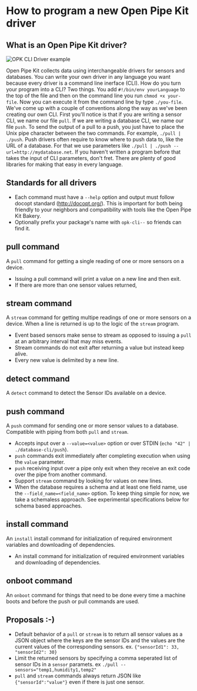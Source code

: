 # How to program a new Open Pipe Kit driver 

## What is an Open Pipe Kit driver?
![OPK CLI Driver example](images/opk-cli-example.png)

Open Pipe Kit collects data using interchangeable drivers for sensors and databases. You can write your own driver in any language you want because every driver is a command line inerface (CLI). How do you turn your program into a CLI? Two things. You add `#!/bin/env yourLanguage` to the top of the file and then on the command line you run `chmod +x your-file`. Now you can execute it from the command line by type `./you-file`. We've come up with a couple of conventions along the way as we've been creating our own CLI. First you'll notice is that if you are writing a sensor CLI, we name our file `pull`. If we are writing a database CLI, we name our file `push`. To send the output of a pull to a push, you just have to place the Unix pipe character between the two commands. For example, `./pull | ./push`. Push drivers often require to know where to push data to, like the URL of a database. For that we use parameters like `./pull | ./push --url=http://mydatabase.net`. If you haven't written a program before that takes the input of CLI parameters, don't fret. There are plenty of good libraries for making that easy in every language.  

## Standards for all drivers 
- Each command must have a `--help` option and output must follow docopt standard (http://docopt.org/). This is important for both being friendly to your neighbors and compatibility with tools like the Open Pipe Kit Bakery.
- Optionally prefix your package's name with `opk-cli--` so friends can find it.


## pull command
A `pull` command for getting a single reading of one or more sensors on a device.

- Issuing a pull command will print a value on a new line and then exit.
- If there are more than one sensor values returned, 


## stream command
A `stream` command for getting multipe readings of one or more sensors on a device. When a line is returned is up to the logic of the `stream` program.

- Event based sensors make sense to stream as opposed to issuing a `pull` at an arbitrary interval that may miss events.
- Stream commands do not exit after returning a value but instead keep alive.
- Every new value is delimited by a new line.


## detect command
A `detect` command to detect the Sensor IDs available on a device.


## push command
A `push` command for sending one or more sensor values to a database. Compatible with piping from both `pull` and `stream`.

- Accepts input over a `--value=<value>` option or over STDIN (`echo "42" | ./database-cli/push`).
- `push` commands exit immediately after completing execution when using the `value` parameter.
- `push` receiving input over a pipe only exit when they receive an exit code over the pipe from another command.
- Support `stream` command by looking for values on new lines.
- When the database requires a schema and at least one field name, use the `--field_name=<field_name>` option. To keep thing simple for now, we take a schemaless approach. See experimental specifications below for schema based approaches.


## install command
An `install` install command for initialization of required environment variables and downloading of dependencies.

- An install command for initialization of required environment variables and downloading of dependencies.


## onboot command
An `onboot` command for things that need to be done every time a machine boots and before the push or pull commands are used.


## Proposals :-)
- Default behavior of a `pull` or `stream` is to return all sensor values as a JSON object where the keys are the sensor IDs and the values are the current values of the corresponding sensors. ex. `{"sensorId1": 33, "sensorId2": 30}`
- Limit the returned sensors by specifying a comma seperated list of sensor IDs in a `sensor` paramets. ex `./pull --sensors="temp1,humidity1,temp2"`
- `pull` and `stream` commands always return JSON like `{"sensorId":"value"}` even if there is just one sensor.

